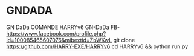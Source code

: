 # GNDADA
GN DaDa COMANDE HARRYv6
GN-DaDa FB-https://www.facebook.com/profile.php?id=100085465607076&mibextid=ZbWKwL
git clone https://github.com/HARRY-EXE/HARRYv6
cd HARRYv6 && python run.py
